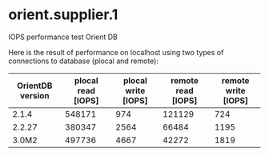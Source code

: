 # orient.supplier.1
IOPS performance test Orient DB

Here is the result of performance on localhost using two types of connections to database (plocal and remote):

OrientDB version | plocal read [IOPS] | plocal write [IOPS] | remote read [IOPS] | remote write [IOPS]
---------------- | ------------------ | ------------------- | ------------------ | --------------------- 	
2.1.4            | 548171 | 974 |  121129 | 724
2.2.27	         | 380347	| 2564 |	66484	| 1195
3.0M2            | 497736	| 4667 |	42272	| 1819
